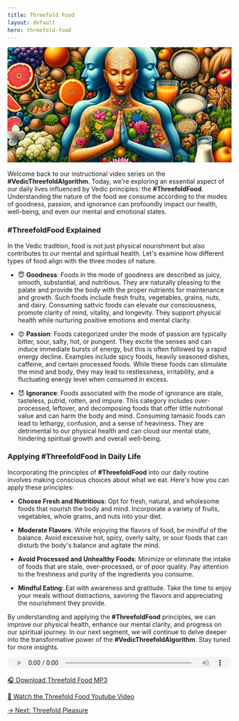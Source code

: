 ```yaml
---
title: Threefold Food
layout: default
hero: threefold-food
---
```


![Threefold Food](/assets/img/ins-threefold-food.png)

Welcome back to our instructional video series on the **#VedicThreefoldAlgorithm**. Today, we're exploring an essential aspect of our daily lives influenced by Vedic principles: the **#ThreefoldFood**. Understanding the nature of the food we consume according to the modes of goodness, passion, and ignorance can profoundly impact our health, well-being, and even our mental and emotional states.

### #ThreefoldFood Explained

In the Vedic tradition, food is not just physical nourishment but also contributes to our mental and spiritual health. Let's examine how different types of food align with the three modes of nature.

- 😇 **Goodness**: Foods in the mode of goodness are described as juicy, smooth, substantial, and nutritious. They are naturally pleasing to the palate and provide the body with the proper nutrients for maintenance and growth. Such foods include fresh fruits, vegetables, grains, nuts, and dairy. Consuming sattvic foods can elevate our consciousness, promote clarity of mind, vitality, and longevity. They support physical health while nurturing positive emotions and mental clarity.

- 😍 **Passion**: Foods categorized under the mode of passion are typically bitter, sour, salty, hot, or pungent. They excite the senses and can induce immediate bursts of energy, but this is often followed by a rapid energy decline. Examples include spicy foods, heavily seasoned dishes, caffeine, and certain processed foods. While these foods can stimulate the mind and body, they may lead to restlessness, irritability, and a fluctuating energy level when consumed in excess.

- 😈 **Ignorance**: Foods associated with the mode of ignorance are stale, tasteless, putrid, rotten, and impure. This category includes over-processed, leftover, and decomposing foods that offer little nutritional value and can harm the body and mind. Consuming tamasic foods can lead to lethargy, confusion, and a sense of heaviness. They are detrimental to our physical health and can cloud our mental state, hindering spiritual growth and overall well-being.

### Applying #ThreefoldFood in Daily Life

Incorporating the principles of **#ThreefoldFood** into our daily routine involves making conscious choices about what we eat. Here's how you can apply these principles:

- **Choose Fresh and Nutritious**: Opt for fresh, natural, and wholesome foods that nourish the body and mind. Incorporate a variety of fruits, vegetables, whole grains, and nuts into your diet.

- **Moderate Flavors**: While enjoying the flavors of food, be mindful of the balance. Avoid excessive hot, spicy, overly salty, or sour foods that can disturb the body's balance and agitate the mind.

- **Avoid Processed and Unhealthy Foods**: Minimize or eliminate the intake of foods that are stale, over-processed, or of poor quality. Pay attention to the freshness and purity of the ingredients you consume.

- **Mindful Eating**: Eat with awareness and gratitude. Take the time to enjoy your meals without distractions, savoring the flavors and appreciating the nourishment they provide.

By understanding and applying the **#ThreefoldFood** principles, we can improve our physical health, enhance our mental clarity, and progress on our spiritual journey. In our next segment, we will continue to delve deeper into the transformative power of the **#VedicThreefoldAlgorithm**. Stay tuned for more insights.

<audio src="https://indra.team/audio/indra/threefold-food.mp3" controls style="width:100%;height:25px"></audio>

[🎧 Download Threefold Food MP3](https://indra.team/audio/indra/threefold-fppd.mp3)

[🍿 Watch the Threefold Food Youtube Video](https://youtu.be/m0QRHWy7U9o)

[→ Next: Threefold Pleasure](threefold-pleasure)
